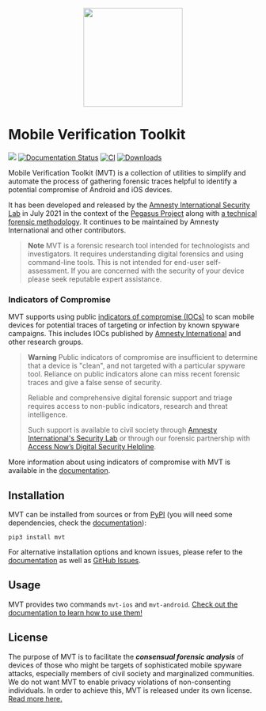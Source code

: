 <p align="center">
     <img src="https://docs.mvt.re/en/latest/mvt.png" width="200" />
</p>

# Mobile Verification Toolkit

[![](https://img.shields.io/pypi/v/mvt)](https://pypi.org/project/mvt/)
[![Documentation Status](https://readthedocs.org/projects/mvt/badge/?version=latest)](https://docs.mvt.re/en/latest/?badge=latest)
[![CI](https://github.com/mvt-project/mvt/actions/workflows/tests.yml/badge.svg)](https://github.com/mvt-project/mvt/actions/workflows/tests.yml)
[![Downloads](https://pepy.tech/badge/mvt)](https://pepy.tech/project/mvt)

Mobile Verification Toolkit (MVT) is a collection of utilities to simplify and automate the process of gathering forensic traces helpful to identify a potential compromise of Android and iOS devices.

It has been developed and released by the [Amnesty International Security Lab](https://securitylab.amnesty.org) in July 2021 in the context of the [Pegasus Project](https://forbiddenstories.org/about-the-pegasus-project/) along with [a technical forensic methodology](https://www.amnesty.org/en/latest/research/2021/07/forensic-methodology-report-how-to-catch-nso-groups-pegasus/). It continues to be maintained by Amnesty International and other contributors.

> **Note**
> MVT is a forensic research tool intended for technologists and investigators. It requires understanding digital forensics and using command-line tools. This is not intended for end-user self-assessment. If you are concerned with the security of your device please seek reputable expert assistance.
>

### Indicators of Compromise

MVT supports using public [indicators of compromise (IOCs)](https://github.com/mvt-project/mvt-indicators) to scan mobile devices for potential traces of targeting or infection by known spyware campaigns. This includes IOCs published by [Amnesty International](https://github.com/AmnestyTech/investigations/) and other  research groups.

> **Warning**
> Public indicators of compromise are insufficient to determine that a device is "clean", and not targeted with a particular spyware tool. Reliance on public indicators alone can miss recent forensic traces and give a false sense of security.
>
> Reliable and comprehensive digital forensic support and triage requires access to non-public indicators, research and threat intelligence.
>
>Such support is available to civil society through [Amnesty International's Security Lab](https://securitylab.amnesty.org/get-help/?c=mvt_docs) or through our forensic partnership with [Access Now’s Digital Security Helpline](https://www.accessnow.org/help/).

More information about using indicators of compromise with MVT is available in the [documentation](https://docs.mvt.re/en/latest/iocs/).

## Installation

MVT can be installed from sources or from [PyPI](https://pypi.org/project/mvt/) (you will need some dependencies, check the [documentation](https://docs.mvt.re/en/latest/install/)):

```
pip3 install mvt
```

For alternative installation options and known issues, please refer to the [documentation](https://docs.mvt.re/en/latest/install/) as well as [GitHub Issues](https://github.com/mvt-project/mvt/issues).


## Usage

MVT provides two commands `mvt-ios` and `mvt-android`. [Check out the documentation to learn how to use them!](https://docs.mvt.re/)


## License

The purpose of MVT is to facilitate the ***consensual forensic analysis*** of devices of those who might be targets of sophisticated mobile spyware attacks, especially members of civil society and marginalized communities. We do not want MVT to enable privacy violations of non-consenting individuals.  In order to achieve this, MVT is released under its own license. [Read more here.](https://docs.mvt.re/en/latest/license/)
